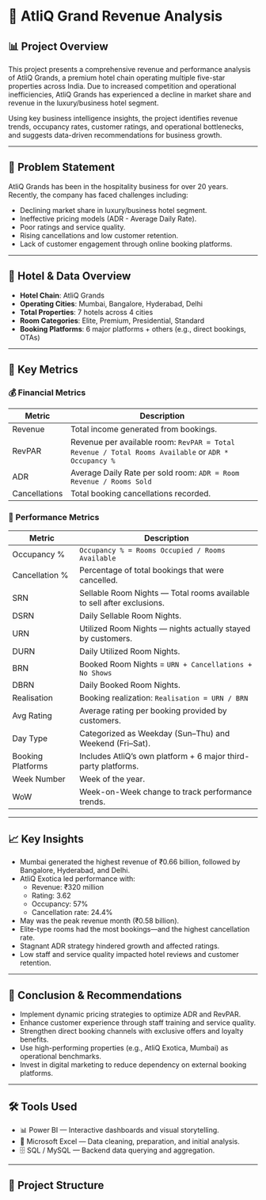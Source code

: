 # 🏨 AtliQ Grand Revenue Analysis

## 📊 Project Overview

This project presents a comprehensive revenue and performance analysis of AtliQ Grands, a premium hotel chain operating multiple five-star properties across India. Due to increased competition and operational inefficiencies, AtliQ Grands has experienced a decline in market share and revenue in the luxury/business hotel segment.

Using key business intelligence insights, the project identifies revenue trends, occupancy rates, customer ratings, and operational bottlenecks, and suggests data-driven recommendations for business growth.

---

## 🧩 Problem Statement

AtliQ Grands has been in the hospitality business for over 20 years. Recently, the company has faced challenges including:

- Declining market share in luxury/business hotel segment.
- Ineffective pricing models (ADR - Average Daily Rate).
- Poor ratings and service quality.
- Rising cancellations and low customer retention.
- Lack of customer engagement through online booking platforms.

---

## 🏨 Hotel & Data Overview

- **Hotel Chain**: AtliQ Grands  
- **Operating Cities**: Mumbai, Bangalore, Hyderabad, Delhi  
- **Total Properties**: 7 hotels across 4 cities  
- **Room Categories**: Elite, Premium, Presidential, Standard  
- **Booking Platforms**: 6 major platforms + others (e.g., direct bookings, OTAs)

---

## 📌 Key Metrics

### 💰 Financial Metrics

| Metric         | Description |
|----------------|-------------|
| Revenue        | Total income generated from bookings. |
| RevPAR         | Revenue per available room: `RevPAR = Total Revenue / Total Rooms Available` or `ADR * Occupancy %` |
| ADR            | Average Daily Rate per sold room: `ADR = Room Revenue / Rooms Sold` |
| Cancellations  | Total booking cancellations recorded. |

### 🚪 Performance Metrics

| Metric         | Description |
|----------------|-------------|
| Occupancy %    | `Occupancy % = Rooms Occupied / Rooms Available` |
| Cancellation % | Percentage of total bookings that were cancelled. |
| SRN            | Sellable Room Nights — Total rooms available to sell after exclusions. |
| DSRN           | Daily Sellable Room Nights. |
| URN            | Utilized Room Nights — nights actually stayed by customers. |
| DURN           | Daily Utilized Room Nights. |
| BRN            | Booked Room Nights = `URN + Cancellations + No Shows` |
| DBRN           | Daily Booked Room Nights. |
| Realisation    | Booking realization: `Realisation = URN / BRN` |
| Avg Rating     | Average rating per booking provided by customers. |
| Day Type       | Categorized as Weekday (Sun–Thu) and Weekend (Fri–Sat). |
| Booking Platforms | Includes AtliQ’s own platform + 6 major third-party platforms. |
| Week Number    | Week of the year. |
| WoW            | Week-on-Week change to track performance trends. |

---

## 📈 Key Insights

- Mumbai generated the highest revenue of ₹0.66 billion, followed by Bangalore, Hyderabad, and Delhi.
- AtliQ Exotica led performance with:
  - Revenue: ₹320 million
  - Rating: 3.62
  - Occupancy: 57%
  - Cancellation rate: 24.4%
- May was the peak revenue month (₹0.58 billion).
- Elite-type rooms had the most bookings—and the highest cancellation rate.
- Stagnant ADR strategy hindered growth and affected ratings.
- Low staff and service quality impacted hotel reviews and customer retention.

---

## 🧠 Conclusion & Recommendations

- Implement dynamic pricing strategies to optimize ADR and RevPAR.
- Enhance customer experience through staff training and service quality.
- Strengthen direct booking channels with exclusive offers and loyalty benefits.
- Use high-performing properties (e.g., AtliQ Exotica, Mumbai) as operational benchmarks.
- Invest in digital marketing to reduce dependency on external booking platforms.

---

## 🛠️ Tools Used

- 📊 Power BI — Interactive dashboards and visual storytelling.
- 📑 Microsoft Excel — Data cleaning, preparation, and initial analysis.
- 🗄️ SQL / MySQL — Backend data querying and aggregation.

---

## 📂 Project Structure

